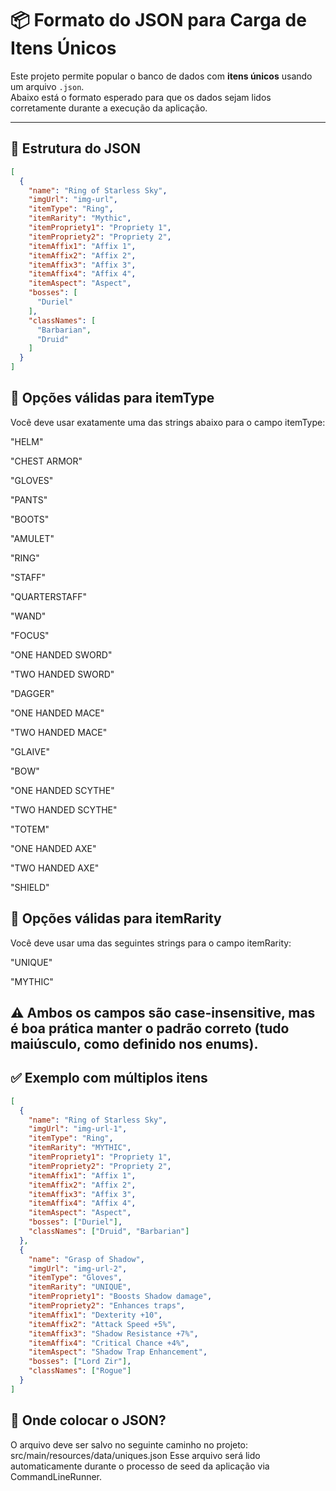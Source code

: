 # 📦 Formato do JSON para Carga de Itens Únicos

Este projeto permite popular o banco de dados com **itens únicos** usando um arquivo `.json`.  
Abaixo está o formato esperado para que os dados sejam lidos corretamente durante a execução da aplicação.

---

## 📁 Estrutura do JSON

```json
[
  {
    "name": "Ring of Starless Sky",
    "imgUrl": "img-url",
    "itemType": "Ring",
    "itemRarity": "Mythic",
    "itemPropriety1": "Propriety 1",
    "itemPropriety2": "Propriety 2",
    "itemAffix1": "Affix 1",
    "itemAffix2": "Affix 2",
    "itemAffix3": "Affix 3",
    "itemAffix4": "Affix 4",
    "itemAspect": "Aspect",
    "bosses": [
      "Duriel"
    ],
    "classNames": [
      "Barbarian",
      "Druid"
    ]
  }
]

```

## 🧠 Opções válidas para itemType
Você deve usar exatamente uma das strings abaixo para o campo itemType:

"HELM" 

"CHEST ARMOR"

"GLOVES"

"PANTS"

"BOOTS"

"AMULET"

"RING"

"STAFF"

"QUARTERSTAFF"

"WAND"

"FOCUS"

"ONE HANDED SWORD"

"TWO HANDED SWORD"

"DAGGER"

"ONE HANDED MACE"

"TWO HANDED MACE"

"GLAIVE"

"BOW"

"ONE HANDED SCYTHE"

"TWO HANDED SCYTHE"

"TOTEM"

"ONE HANDED AXE"

"TWO HANDED AXE"

"SHIELD"


## 🧠 Opções válidas para itemRarity
Você deve usar uma das seguintes strings para o campo itemRarity:

"UNIQUE"

"MYTHIC"

## ⚠️ Ambos os campos são case-insensitive, mas é boa prática manter o padrão correto (tudo maiúsculo, como definido nos enums).

## ✅ Exemplo com múltiplos itens
```json
[
  {
    "name": "Ring of Starless Sky",
    "imgUrl": "img-url-1",
    "itemType": "Ring",
    "itemRarity": "MYTHIC",
    "itemPropriety1": "Propriety 1",
    "itemPropriety2": "Propriety 2",
    "itemAffix1": "Affix 1",
    "itemAffix2": "Affix 2",
    "itemAffix3": "Affix 3",
    "itemAffix4": "Affix 4",
    "itemAspect": "Aspect",
    "bosses": ["Duriel"],
    "classNames": ["Druid", "Barbarian"]
  },
  {
    "name": "Grasp of Shadow",
    "imgUrl": "img-url-2",
    "itemType": "Gloves",
    "itemRarity": "UNIQUE",
    "itemPropriety1": "Boosts Shadow damage",
    "itemPropriety2": "Enhances traps",
    "itemAffix1": "Dexterity +10",
    "itemAffix2": "Attack Speed +5%",
    "itemAffix3": "Shadow Resistance +7%",
    "itemAffix4": "Critical Chance +4%",
    "itemAspect": "Shadow Trap Enhancement",
    "bosses": ["Lord Zir"],
    "classNames": ["Rogue"]
  }
]
```
## 📌 Onde colocar o JSON?
O arquivo deve ser salvo no seguinte caminho no projeto:
src/main/resources/data/uniques.json
Esse arquivo será lido automaticamente durante o processo de seed da aplicação via CommandLineRunner.
